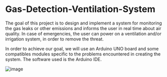 # Gas-Detection-Ventilation-System

The goal of this project is to design and implement a system for monitoring the gas leaks or other emissions and informs the user in real time about air quality. In case of emergencies, the user can power on a ventilation and/or irrigation system, in order to remove the threat.

In order to achieve our goal, we will use an Arduino UNO board and some compatibles modules 	specific to the problems encountered in creating the system. The software used is the Arduino IDE. 


![image](https://user-images.githubusercontent.com/57397996/179963298-129657fb-cad1-4172-b58b-51c26c3943af.png)
